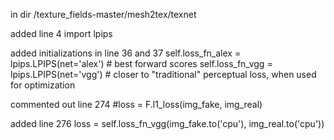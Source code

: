in dir /texture_fields-master/mesh2tex/texnet

added line 4
import lpips

added initializations in line 36 and 37
self.loss_fn_alex = lpips.LPIPS(net='alex') # best forward scores
self.loss_fn_vgg = lpips.LPIPS(net='vgg') # closer to "traditional" perceptual loss, when used for optimization

commented out line 274
#loss = F.l1_loss(img_fake, img_real)

added line 276
loss = self.loss_fn_vgg(img_fake.to('cpu'), img_real.to('cpu'))